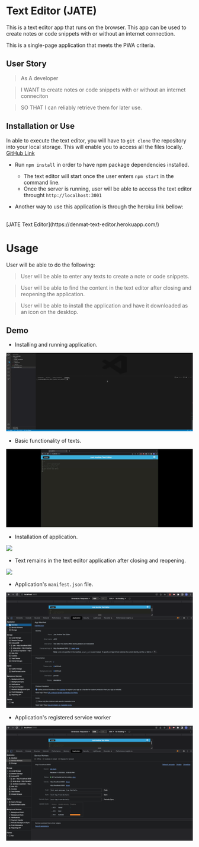 # Text Editor (JATE)
This is a text editor app that runs on the browser. This app can be used to create notes or code snippets with or without an internet connection. 

This is a single-page application that meets the PWA criteria. 

## User Story
> As A developer

> I WANT to create notes or code snippets with or without an internet conneciton

> SO THAT I can reliably retrieve them for later use.

## Installation or Use
In able to execute the text editor, you will have to `git clone` the repository into your local storage. This will enable you to access all the files locally.
<br>
[GitHub Link](https://github.com/itsDenMat/text_editor)

* Run `npm install` in order to have npm package dependencies installed.
    * The text editor will start once the user enters `npm start` in the command line.
    * Once the server is running, user will be able to access the text editor throught `http://localhost:3001`

* Another way to use this application is through the heroku link bellow:
<br>
[JATE Text Editor](https://denmat-text-editor.herokuapp.com/)

# Usage
User will be able to do the following:
> User will be able to enter any texts to create a note or code snippets.

> User will be able to find the content in the text editor after closing and reopening the application.

> User will be able to install the application and have it downloaded as an icon on the desktop.

## Demo
* Installing and running application.
<img src="assets/JATE_run.gif">

* Basic functionality of texts.
<img src="assets/JATE_function.gif">

* Installation of application.
<img src="assets/JATE_install.gif">

* Text remains in the text editor application after closing and reopening.
<img src="assets/JATE_logback.gif">

* Application's `manifest.json` file.
<img src="assets/JATE_manifest.png">

* Application's registered service worker
<img src="assets/Jate_service_worker.png">



